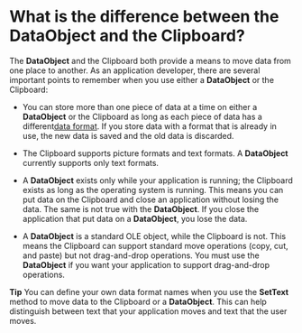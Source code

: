 
# What is the difference between the DataObject and the Clipboard?

The  **DataObject** and the Clipboard both provide a means to move data from one place to another. As an application developer, there are several important points to remember when you use either a **DataObject** or the Clipboard:



- You can store more than one piece of data at a time on either a  **DataObject** or the Clipboard as long as each piece of data has a different[data format](7ce2c60f-29fb-96e2-2516-73c99a6e7cff.md). If you store data with a format that is already in use, the new data is saved and the old data is discarded.
    
- The Clipboard supports picture formats and text formats. A  **DataObject** currently supports only text formats.
    
- A  **DataObject** exists only while your application is running; the Clipboard exists as long as the operating system is running. This means you can put data on the Clipboard and close an application without losing the data. The same is not true with the **DataObject**. If you close the application that put data on a **DataObject**, you lose the data.
    
- A  **DataObject** is a standard OLE object, while the Clipboard is not. This means the Clipboard can support standard move operations (copy, cut, and paste) but not drag-and-drop operations. You must use the **DataObject** if you want your application to support drag-and-drop operations.
    


 **Tip**  You can define your own data format names when you use the  **SetText** method to move data to the Clipboard or a **DataObject**. This can help distinguish between text that your application moves and text that the user moves.

